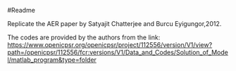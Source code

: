 #Readme

Replicate the AER paper by Satyajit Chatterjee and Burcu Eyigungor,2012.

The codes are provided by the authors from the link:
https://www.openicpsr.org/openicpsr/project/112556/version/V1/view?path=/openicpsr/112556/fcr:versions/V1/Data_and_Codes/Solution_of_Model/matlab_program&type=folder
